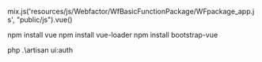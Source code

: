 mix.js('resources/js/Webfactor/WfBasicFunctionPackage/WFpackage_app.js', "public/js").vue()

npm install vue
npm install vue-loader
npm install bootstrap-vue

php .\artisan ui:auth